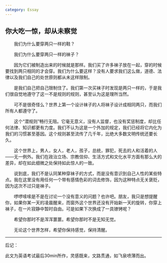 ```yaml
---
category: Essay
---
```


## 你大吃一惊，却从未察觉

　　我们为什么要穿两只一样的鞋？  

　　我们为什么要穿两只一样的袜子？  

　　因为它们被制造出来的时候就是那样。我们买了许多袜子放在一起，穿的时候要找到两只相同的才会穿。我们为什么要这样？没有人要求我们这么做，道德、法律以及我们自己的处世原则都从未这样限制。  

　　是我们自己把自己限制住了。我们第一次买袜子时发现是两只一样的，于是我们很自觉地遵守了这一不是规则的规则，甚至认为这是理所当然。  

　　可不是很奇怪么？世界上第一个设计袜子的人将袜子设计成相同两只，而我们所有人都遵守了。  

　　这个“潜规则”畅行无阻。它毫无意义，没有人监督，也没有奖惩制度，却比任何法律、知识都更有力度。我们不认为这是一个外加的规定，我们已经将它内化为我们的习惯甚至基因。这个规则甚至流传了几千年，比绝大多数文明传统还要长久。  

　　这个世界上，男人，女人，老人，孩子，总统，罪犯，死去的人和活着的人——无一例外。我们在政治立场、宗教信仰、生活方式和文化水平方面有那么大的差异，却在如此细微之处保持如此惊人的一致。  

　　说到底，我们不是认同某种穿袜子的方式，而是没有意识到自己人性的某些特点。我在这里没有用任何一个带有感情色彩的词去修饰，因为这种特点无关褒贬，因为这次不过只是袜子。  

　　啰啰嗦嗦是不是在讨论一个没有意义的问题？也许吧。朋友，我只是想提醒你，如果你某一天的凌晨醒来，而窗外这个世界还没有开始新一天的旋转，你穿上袜子，在一片寂静中暂时自由。可是如果下次换成了一具镣铐呢？  

　　希望你那时不是浑浑噩噩。希望你那时不是无知无觉。  

　　无论这个世界怎样，希望你保持感觉，保持清醒。

---

后记：

此文为英语考试最后30min所作，灵感既来，文路贯通，如飞泉喷薄而出。